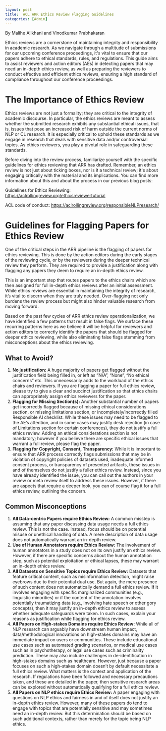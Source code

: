 ```yaml
---
layout: post
title:  ACL ARR Ethics Review Flagging Guidelines
categories: [Admin]
---
```

By Malihe Alikhani and Vinodkumar Prabhakaran

Ethics reviews are a cornerstone of maintaining integrity and responsibility in academic research. As we navigate through a multitude of submissions for our upcoming conference proceedings, it's vital to ensure that our papers adhere to ethical standards, rules, and regulations. This guide aims to assist reviewers and action editors (AEs) in detecting papers that may need an in-depth ethics review, as well as preparing the reviewers to conduct effective and efficient ethics reviews, ensuring a high standard of compliance throughout our conference proceedings. 

# The Importance of Ethics Review
Ethics reviews are not just a formality; they are critical to the integrity of academic discourse. In particular, the ethics reviews are meant to assess whether the submitted research exhibits any substantial ethical issues, that is, issues that pose an increased risk of harm outside the current norms of NLP or CL research. It is especially critical to uphold these standards as we engage in research that deals with sensitive data and/or controversial topics. As ethics reviewers, you play a pivotal role in safeguarding these standards. 

Before diving into the review process, familiarize yourself with the specific guidelines for ethics reviewing that ARR has drafted. Remember, an ethics review is not just about ticking boxes, nor is it a technical review; it's about engaging critically with the material and its implications. You can find more information about this and about the process in our previous blog posts: 

Guidelines for Ethics Reviewing: <https://aclrollingreview.org/ethicsreviewertutorial>

ACL code of conduct: <https://aclrollingreview.org/responsibleNLPresearch/>

# Guidelines for Flagging Papers for Ethics Review

One of the critical steps in the ARR pipeline is the flagging of papers for ethics reviewing. This is done by the action editors during the early stages of the reviewing cycle, or by the reviewers during the deeper technical review they perform. They are required to provide a justification along with flagging any papers they deem to require an in-depth ethics review.

This is an important step that routes papers to the ethics chairs which are then assigned for full in-depth ethics reviews after an initial assessment. While ethics reviews are essential in maintaining the integrity of research, it’s vital to discern when they are truly needed. Over-flagging not only burdens the review process but might also hinder valuable research from moving forward. 

Based on the past few cycles of ARR ethics review operationalization, we have identified a few patterns that result in false flags. We surface these recurring patterns here as we believe it will be helpful for reviewers and action editors to correctly identify the papers that should be flagged for deeper ethics reviewing, while also eliminating false flags stemming from misconceptions about the ethics reviewing. 

## What to Avoid?

1. **No justification:** A huge majority of papers get flagged without the justification field being filled in, or left as “N/A”, “None”, “No ethical concerns” etc. This unnecessarily adds to the workload of the ethics chairs and reviewers. If you are flagging a paper for full ethics review, please try to give a clear and succinct justification so that ethics chairs can appropriately assign ethics reviewers for the paper. 
2. **Flagging for Missing Section(s):** Another substantial number of papers get incorrectly flagged because of missing ethical considerations section, or missing limitations section, or incompletely/incorrectly filled Responsible AI checklist. While these issues may need to be flagged to the AE’s attention, and in some cases may justify desk rejection (in case of Limitations section for certain conferences), they do not justify a full ethics review. Adding an ethical considerations section is not mandatory; however if you believe there are specific ethical issues that warrant a full review, please flag the paper.
3. **Flagging for Copyright, Consent, Transparency:** While it is important to ensure that ARR process correctly flags submissions that may be in violation of copyright policies of datasets used, inadequate informed consent process, or transparency of presented artifacts, these issues in and of themselves do not justify a fuller ethics review. Instead, since you have already identified the issue, you can call out the authors in your review or meta review itself to address these issues. However, if there are aspects that require a deeper look, you can of course flag it for a full ethics review, outlining the concern.

## Common Misconceptions

1. **All Data-centric Papers require Ethics Review:** A common misstep is assuming that any paper discussing data usage needs a full ethics review. This is not the case. Instead, focus should be on potential misuse or unethical handling of data. A mere description of data usage does not automatically warrant an in-depth review.
2. **Use of Human Annotators require Ethics Review:** The involvement of human annotators in a study does not on its own justify an ethics review. However, if there are specific concerns about the human annotation step, such as potential exploitation or ethical lapses, these may warrant an in-depth ethics review.
3. **All Datasets on Sensitive Topics require Ethics Review:** Datasets that feature critical content, such as misinformation detection, might raise eyebrows due to their potential dual use. But again, the mere presence of such content does not automatically demand a full ethics review. If it involves engaging with specific marginalized communities (e.g., linguistic minorities) or if the content of the annotation involves potentially traumatizing data (e.g., involving hate speech or other gory concepts), then it may justify an in-depth ethics review to assess whether adequate safeguards were taken. In such cases, explain your reasons as justification while flagging for ethics review. 
4. **All Papers on High-stakes Domains require Ethics Review:** While all of NLP research can arguably have downstream human impact, data/methodological innovations on high-stakes domains may have an immediate impact on users or communities. These include educational use cases such as automated grading scenarios, or medical use cases such as in psychotherapy, or legal use cases such as criminality prediction. These may also include challenges in de-identification in high-stakes domains such as healthcare. However, just because a paper focuses on such a high-stakes domain doesn’t by default necessitate a full ethics review. What matters is the context and application of the research. If regulations have been followed and necessary precautions taken, and these are detailed in the paper, then sensitive research areas can be explored without automatically qualifying for a full ethics review. 
5. **All Papers on NLP ethics require Ethics Review:** A paper engaging with questions on NLP ethics and fairness in and of itself does not justify an in-depth ethics review. However, many of these papers do tend to engage with topics that are potentially sensitive and may sometimes need an in-depth review. But this determination should be based on such additional contexts, rather than merely for the topic being NLP ethics.


